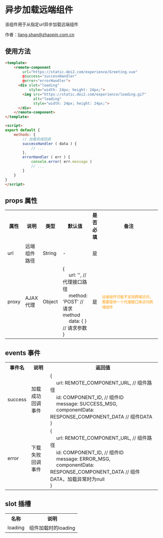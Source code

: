 # 异步加载远端组件

该组件用于从指定url异步加载远端组件

作者：liang.shan@zhaopin.com.cn

<vuep template="#example"></vuep>

<script v-pre type="text/x-template" id="example">
  <template>
    <div>Hello, {{ name }}!</div>
  </template>

  <script>
    module.exports = {
      data: function () {
        return { name: 'Vue' }
      }
    }
  </script>
</script>


## 使用方法
```html
<template>
    <remote-component
        url="https://static.dei2.com/experience/Greeting.vue"
        @success="successHandler"
        @error="errorHandler">
      <div slot="loading"
           style="width: 24px; height: 24px;">
        <img src="https://static.dei2.com/experience/loading.gif"
             alt="loading"
             style="width: 24px; height: 24px;">
      </div>
    </remote-component>
</template>

<script>
export default {
    methods: {
        // 加载完成回调
        successHandler ( data ) {
            // ...
        },
        errorHandler ( err ) {
            console.error( err.message )
            // ...
        }
    }
}
</script>
```

## props 属性
<table>
    <tr>
        <th>属性</th>
        <th>说明</th>
        <th>类型</th>
        <th>默认值</th>
        <th>是否必填</th>
        <th>备注</th>
    </tr>
    <tr>
        <td>url</td>
        <td>远端组件路径</td>
        <td>String</td>
        <td>-</td>
        <td>是</td>
        <td></td>
    </tr>
    <tr>
        <td>proxy</td>
        <td>AJAX代理</td>
        <td>Object</td>
        <td>
            <span>{</span><br>
            <span style="margin-left: 20px;">url: '', // 代理接口路径</span><br>
            <span style="margin-left: 20px;">method: 'POST' // 请求method</span><br>
            <span style="margin-left: 20px;">data: { } // 请求参数</span><br>
            <span>}</span>
        </td>
        <td>是</td>
        <td style="width: 200px;">
            <span style="font-size: 12px; color: #ff9900;">远端组件可能不支持跨域访问，需要提供一个代理接口来访问跨域组件</span><br>
        </td>
    </tr>
</table>

## events 事件
<table>
    <tr>
        <th>事件名</th>
        <th>说明</th>
        <th>返回值</th>
    </tr>
    <tr>
        <td>success</td>
        <td>加载成功回调事件</td>
        <td>
            <span>{</span><br>
            <span style="margin-left: 20px;">url: REMOTE_COMPONENT_URL, // 组件路径</span><br>
            <span style="margin-left: 20px;">id: COMPONENT_ID, // 组件ID</span><br>
            <span style="margin-left: 20px;">message: SUCCESS_MSG,</span><br>
            <span style="margin-left: 20px;">componentData: RESPONSE_COMPONENT_DATA // 组件DATA</span><br>
            <span>}</span>
        </td>
    </tr>
    <tr>
        <td>error</td>
        <td>下载失败回调事件</td>
        <td>
            <span>{</span><br>
            <span style="margin-left: 20px;">url: REMOTE_COMPONENT_URL, // 组件路径</span><br>
            <span style="margin-left: 20px;">id: COMPONENT_ID, // 组件ID</span><br>
            <span style="margin-left: 20px;">message: ERROR_MSG,</span><br>
            <span style="margin-left: 20px;">componentData: RESPONSE_COMPONENT_DATA // 组件DATA，加载异常时为null</span><br>
            <span>}</span>
        </td>
    </tr>
</table>

## slot 插槽
<table>
    <tr>
        <th>名称</th>
        <th>说明</th>
    </tr>
    <tr>
        <td>loading</td>
        <td>组件加载时的loading</td>
    </tr>
</table>
